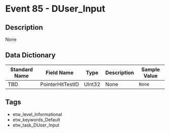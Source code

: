 # Event 85 - DUser_Input

## Description
None

## Data Dictionary
|Standard Name|Field Name|Type|Description|Sample Value|
|---|---|---|---|---|
|TBD|PointerHitTestID|UInt32|None|`None`|

## Tags
* etw_level_Informational
* etw_keywords_Default
* etw_task_DUser_Input